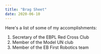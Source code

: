 ```yaml
---
title: "Brag Sheet"
date: 2020-06-10
---
```


Here's a list of some of my accomplishments:
1. Secretary of the EBPL Red Cross Club
2. Member of the Model UN club
3. Member of the EB First Robotics team

